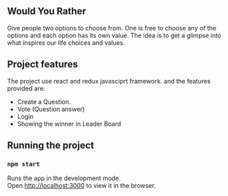 ## Would You Rather

Give people two options to choose from. One is free to choose any of the options and each option has its own value. The idea is to get a glimpse into what inspires our life choices and values.


## Project features
The project use react and redux javasciprt framework.
and the features provided are: 
- Create a Question.
- Vote (Question answer)
- Login 
- Showing the winner in Leader Board



## Running the project
### `npm start`

Runs the app in the development mode.<br>
Open [http://localhost:3000](http://localhost:3000) to view it in the browser.

